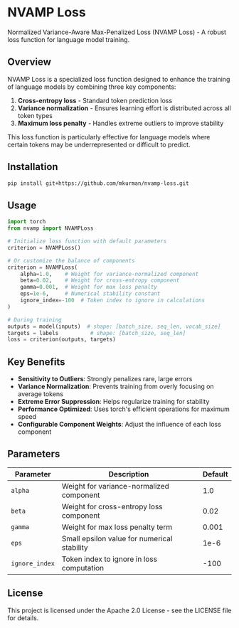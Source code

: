 # NVAMP Loss

Normalized Variance-Aware Max-Penalized Loss (NVAMP Loss) - A robust loss function for language model training.

## Overview

NVAMP Loss is a specialized loss function designed to enhance the training of language models by combining three key components:

1. **Cross-entropy loss** - Standard token prediction loss
2. **Variance normalization** - Ensures learning effort is distributed across all token types
3. **Maximum loss penalty** - Handles extreme outliers to improve stability

This loss function is particularly effective for language models where certain tokens may be underrepresented or difficult to predict.

## Installation

```bash
pip install git+https://github.com/mkurman/nvamp-loss.git
```

## Usage

```python
import torch
from nvamp import NVAMPLoss

# Initialize loss function with default parameters
criterion = NVAMPLoss()

# Or customize the balance of components
criterion = NVAMPLoss(
    alpha=1.0,    # Weight for variance-normalized component
    beta=0.02,    # Weight for cross-entropy component
    gamma=0.001,  # Weight for max loss penalty
    eps=1e-6,     # Numerical stability constant
    ignore_index=-100  # Token index to ignore in calculations
)

# During training
outputs = model(inputs)  # shape: [batch_size, seq_len, vocab_size]
targets = labels          # shape: [batch_size, seq_len]
loss = criterion(outputs, targets)
```

## Key Benefits

- **Sensitivity to Outliers**: Strongly penalizes rare, large errors
- **Variance Normalization**: Prevents training from overly focusing on average tokens
- **Extreme Error Suppression**: Helps regularize training for stability
- **Performance Optimized**: Uses torch's efficient operations for maximum speed
- **Configurable Component Weights**: Adjust the influence of each loss component

## Parameters

| Parameter | Description | Default |
|-----------|-------------|---------|
| `alpha` | Weight for variance-normalized component | 1.0 |
| `beta` | Weight for cross-entropy loss component | 0.02 |
| `gamma` | Weight for max loss penalty term | 0.001 |
| `eps` | Small epsilon value for numerical stability | 1e-6 |
| `ignore_index` | Token index to ignore in loss computation | -100 |

## License

This project is licensed under the Apache 2.0 License - see the LICENSE file for details.